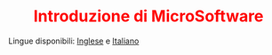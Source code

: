 <div align="center">
<h1><span style="color:red">Introduzione di MicroSoftware</span></h1>
</div>
Lingue disponibili: <a href="EN_.md">Inglese</a> e <a href="IT_.md">Italiano</a>

